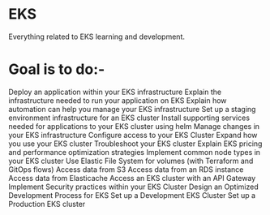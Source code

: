 # EKS
Everything related to EKS learning and development.
# Goal is to do:-
Deploy an application within your EKS infrastructure
Explain the infrastructure needed to run your application on EKS
Explain how automation can help you manage your EKS infrastructure
Set up a staging environment infrastructure for an EKS cluster
Install supporting services needed for applications to your EKS cluster using helm
Manage changes in your EKS infrastructure
Configure access to your EKS Cluster
Expand how you use your EKS cluster
Troubleshoot your EKS cluster
Explain EKS pricing and performance optimization strategies
Implement common node types in your EKS cluster
Use Elastic File System for volumes (with Terraform and GitOps flows)
Access data from S3
Access data from an RDS instance
Access data from Elasticache
Access an EKS cluster with an API Gateway
Implement Security practices within your EKS Cluster
Design an Optimized Development Process for EKS
Set up a Development EKS Cluster
Set up a Production EKS cluster
